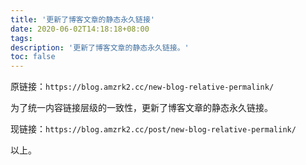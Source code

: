 ```yaml
---
title: '更新了博客文章的静态永久链接'
date: 2020-06-02T14:18:18+08:00
tags:
description: '更新了博客文章的静态永久链接。'
toc: false
---
```


原链接：`https://blog.amzrk2.cc/new-blog-relative-permalink/`

为了统一内容链接层级的一致性，更新了博客文章的静态永久链接。

现链接：`https://blog.amzrk2.cc/post/new-blog-relative-permalink/`

<!--more-->

以上。
